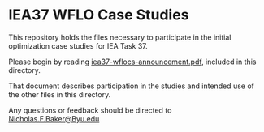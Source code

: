 IEA37 WFLO Case Studies
=======================

This repository holds the files necessary to participate in the initial optimization case studies for IEA Task 37.

Please begin by reading [iea37-wflocs-announcement.pdf](baker2018-iea37-wflocs/iea37-wflocs-announcement.pdf), included in this directory.

That document describes participation in the studies and intended use of the other files in this directory.

Any questions or feedback should be directed to Nicholas.F.Baker@Byu.edu
